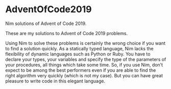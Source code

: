 # AdventOfCode2019
Nim solutions of Advent of Code 2019.

These are my solutions to Advent of Code 2019 problems.

Using Nim to solve these problems is certainly the wrong choice if you want to find a solution quickly. As a statically typed language, Nim lacks the flexibility of dynamic languages such as Python or Ruby. You have to declare your types, your variables and specify the type of the parameters of your procedures, all things which take some time. So, if you use Nim, don’t expect to be among the best performers even if you are able to find the right algorithm very quickly (which is not my case). But you can have great pleasure to write code in this elegant language.

